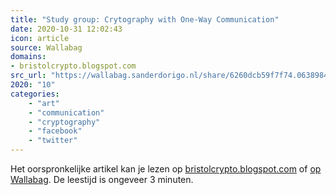 ```yaml
---
title: "Study group: Crytography with One-Way Communication"
date: 2020-10-31 12:02:43
icon: article
source: Wallabag
domains:
- bristolcrypto.blogspot.com
src_url: "https://wallabag.sanderdorigo.nl/share/6260dcb59f7f74.06389842"
2020: "10"
categories:
    - "art"
    - "communication"
    - "cryptography"
    - "facebook"
    - "twitter"
---
```

Het oorspronkelijke artikel kan je lezen op [bristolcrypto.blogspot.com](http://bristolcrypto.blogspot.com/2016/05/study-group-crytography-with-one-way.html) of [op Wallabag](https://wallabag.sanderdorigo.nl/share/6260dcb59f7f74.06389842). De leestijd is ongeveer 3 minuten.